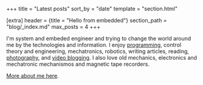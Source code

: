 +++
title = "Latest posts"
sort_by = "date"
template = "section.html"

[extra]
header = {title = "Hello from embedded"}
section_path = "blog/_index.md"
max_posts = 4
+++

I'm system and embeded engineer and trying to change the world around me by the technologies and information.
I enjoy [programming](https://github.com/nisembedded), control theory and engineering, mechatronics, robotics, writing articles, reading, [photography](https://www.instagram.com/nisembedded/), and [video blogging](https://www.youtube.com/@NisEmbedded). I also love old mechanics, electronics and mechatronic mechanismos and magnetic tape recorders.

[More about me here](@/pages/about.md).
